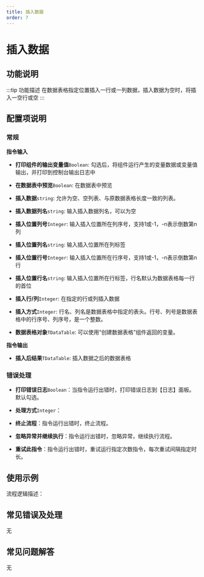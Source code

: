 ```yaml
---
title: 插入数据
order: 7
---
```


# 插入数据

## 功能说明

:::tip 功能描述
在数据表格指定位置插入一行或一列数据，插入数据为空时，将插入一空行或空
:::

## 配置项说明

### 常规

**指令输入**

- **打印组件的输出变量值**`Boolean`: 勾选后，将组件运行产生的变量数据或变量值输出，并打印到控制台输出日志中

- **在数据表中预览**`Boolean`: 在数据表中预览

- **插入数据**`string`: 允许为空、空列表、与原数据表格长度一致的列表。

- **插入数据列名**`string`: 输入插入数据列名，可以为空

- **插入位置列号**`Integer`: 输入插入位置所在列序号，支持1或-1，-n表示倒数第n列

- **插入位置列名**`string`: 输入插入位置所在列标签

- **插入位置行号**`Integer`: 输入插入位置所在行序号，支持1或-1，-n表示倒数第n行

- **插入位置行名**`string`: 输入插入位置所在行标签，行名默认为数据表格每一行的首位

- **插入行/列**`Integer`: 在指定的行或列插入数据

- **插入方式**`Integer`: 行名、列名是数据表格中指定的表头。行号、列号是数据表格中的行序号、列序号，是一个整数。

- **数据表格对象**`TDataTable`: 可以使用“创建数据表格”组件返回的变量。


**指令输出**

- **插入后结果**`TDataTable`: 插入数据之后的数据表格

### 错误处理

- **打印错误日志**`Boolean`：当指令运行出错时，打印错误日志到【日志】面板。默认勾选。

- **处理方式**`Integer`：

 - **终止流程**：指令运行出错时，终止流程。

 - **忽略异常并继续执行**：指令运行出错时，忽略异常，继续执行流程。

 - **重试此指令**：指令运行出错时，重试运行指定次数指令，每次重试间隔指定时长。

## 使用示例

流程逻辑描述：

## 常见错误及处理

无

## 常见问题解答

无

